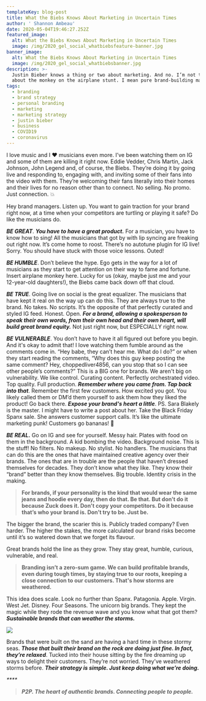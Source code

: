 ```yaml
---
templateKey: blog-post
title: What the Biebs Knows About Marketing in Uncertain Times
author: ' Shannon Ambeau'
date: 2020-05-04T19:46:27.252Z
featured_image:
  alt: What the Biebs Knows About Marketing in Uncertain Times
  image: /img/2020_gel_social_whatbiebsfeature-banner.jpg
banner_image:
  alt: What the Biebs Knows About Marketing in Uncertain Times
  image: /img/2020_gel_social_whatbiebsbanner.jpg
description: >-
  Justin Bieber knows a thing or two about marketing. And no. I’m not talking
  about the monkey on the airplane stunt. I mean pure brand-building marketing.
tags:
  - branding
  - brand strategy
  - personal branding
  - marketing
  - marketing strategy
  - justin bieber
  - business
  - COVID19
  - coronavirus
---
```

I love music and I ❤️ musicians even more. I’ve been watching them on IG and some of them are killing it right now. Eddie Vedder, Chris Martin, Jack Johnson, John Legend and, of course, the Biebs. They’re doing it by going live and responding to, engaging with, and inviting some of their fans into the video with them. They’re welcoming their fans literally into their homes and their lives for no reason other than to connect. No selling. No promo. Just connection. 💥

Hey brand managers. Listen up. You want to gain traction for your brand right now, at a time when your competitors are turtling or playing it safe? Do like the musicians do.

**_BE GREAT_**. **_You have to have a great product._** For a musician, you have to know how to sing! All the musicians that got by with lip syncing are freaking out right now. It’s come home to roost. There’s no autotune plugin for IG live! Sorry. You should have stuck with those voice lessons. Outed! 

**_BE HUMBLE_**. Don’t believe the hype. Ego gets in the way for a lot of musicians as they start to get attention on their way to fame and fortune. Insert airplane monkey here. Lucky for us (okay, maybe just me and your 12-year-old daughters!), the Biebs came back down off that cloud. 

**_BE TRUE_**. Going live on social is the great equalizer. The musicians that have kept it real on the way up can do this. They are always true to the brand. No takes. No scripts. It’s the opposite of that perfectly curated and styled IG feed. Honest. Open. **_For a brand, allowing a spokesperson to speak their own words, from their own head and their own heart, will build great brand equity._** Not just right now, but ESPECIALLY right now. 

**_BE VULNERABLE_**. You don’t have to have it all figured out before you begin. And it's okay to admit that! I love watching them fumble around as the comments come in. “Hey babe, they can’t hear me. What do I do?” or when they start reading the comments, “Why does this guy keep posting the same comment? Hey, choppedliver4856, can you stop that so I can see other people’s comments?” This is a BIG one for brands. We aren't big on vulnerability. We like control. Curating content. Perfectly orchestrated video. Top quality. Full production. **_Remember where you came from. Tap back into that_**. Remember the first few customers. How excited you got. You likely called them or DM’d them yourself to ask them how they liked the product! Go back there. **_Expose your brand's heart a little_**. PS. Sara Blakely is the master. I might have to write a post about her. Take the Black Friday Spanx sale. She answers customer support calls. It’s like the ultimate marketing punk! Customers go bananas! 🤩

**_BE REAL_.** Go on IG and see for yourself. Messy hair. Plates with food on them in the background. A kid bombing the video. Background noise. This is the stuff! No filters. No makeup. No stylist. No handlers. The musicians that can do this are the ones that have maintained creative agency over their brands. The ones that are in trouble are the people that haven’t dressed themselves for decades. They don’t know what they like. They know their “brand” better than they know themselves. Big trouble. Identity crisis in the making. 

> **For brands, if your personality is the kind that would wear the same jeans and hoodie every day, then do that. Be that. But don’t do it because Zuck does it. Don't copy your competitors. Do it because that’s who your brand is. Don’t try to be. Just be.**

The bigger the brand, the scarier this is. Publicly traded company? Even harder. The higher the stakes, the more calculated our brand risks become until it’s so watered down that we forget its flavour. 

Great brands hold the line as they grow. They stay great, humble, curious, vulnerable, and real.

> **Branding isn’t a zero-sum game. We can build profitable brands, even during tough times, by staying true to our roots, keeping a close connection to our customers. That's how storms are weathered.**

This idea does scale. Look no further than Spanx. Patagonia. Apple. Virgin. West Jet. Disney. Four Seasons. The unicorn big brands. They kept the magic while they rode the revenue wave and you know what that got them? **_Sustainable brands that can weather the storms._**

![](/img/2020_gel_social_whatbiebs_blog_image-06.jpg)

Brands that were built on the sand are having a hard time in these stormy seas. **_Those that built their brand on the rock are doing just fine. In fact, they’re relaxed_**. Tucked into their house sitting by the fire dreaming up ways to delight their customers. They’re not worried. They’ve weathered storms before. **_Their strategy is simple. Just keep doing what we’re doing._** 

_\*\*\*\*_

> **_P2P. The heart of authentic brands. Connecting people to people._**
